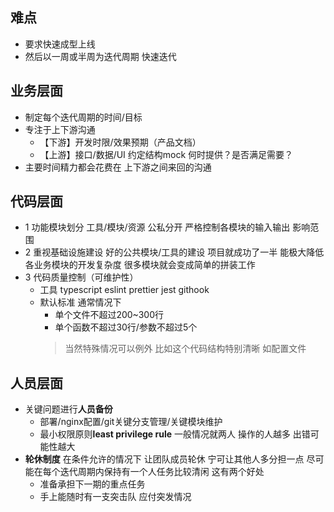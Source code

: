## 难点
- 要求快速成型上线
- 然后以一周或半周为迭代周期 快速迭代

## 业务层面
- 制定每个迭代周期的时间/目标
- 专注于上下游沟通
  - 【下游】开发时限/效果预期（产品文档）
  - 【上游】接口/数据/UI 约定结构mock 何时提供？是否满足需要？
- 主要时间精力都会花费在 上下游之间来回的沟通

## 代码层面
- 1 功能模块划分 工具/模块/资源 公私分开 严格控制各模块的输入输出 影响范围
- 2 重视基础设施建设 好的公共模块/工具的建设 项目就成功了一半 能极大降低各业务模块的开发复杂度 很多模块就会变成简单的拼装工作
- 3 代码质量控制（可维护性）
  - 工具 typescript eslint prettier jest githook
  - 默认标准 通常情况下
    - 单个文件不超过200~300行
    - 单个函数不超过30行/参数不超过5个
    > 当然特殊情况可以例外 比如这个代码结构特别清晰 如配置文件

## 人员层面
- 关键问题进行**人员备份**
  - 部署/nginx配置/git关键分支管理/关键模块维护
  - 最小权限原则**least privilege rule** 一般情况就两人 操作的人越多 出错可能性越大
- **轮休制度** 在条件允许的情况下 让团队成员轮休 宁可让其他人多分担一点 尽可能在每个迭代周期内保持有一个人任务比较清闲 这有两个好处
  - 准备承担下一期的重点任务
  - 手上能随时有一支突击队 应付突发情况

